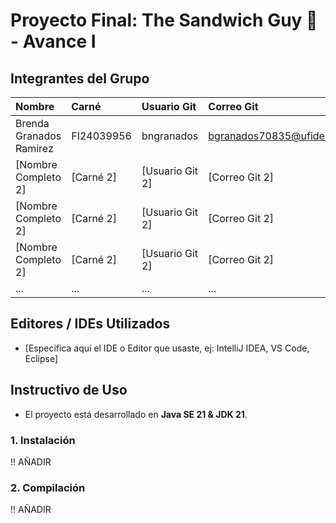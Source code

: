 # Proyecto Final: The Sandwich Guy 🥪 - Avance I

## Integrantes del Grupo
| Nombre | Carné | Usuario Git | Correo Git |
| :--- | :--- | :--- | :--- |
| Brenda Granados Ramirez | FI24039956 | bngranados | bgranados70835@ufide.ac.cr |
| [Nombre Completo 2] | [Carné 2] | [Usuario Git 2] | [Correo Git 2] |
| [Nombre Completo 2] | [Carné 2] | [Usuario Git 2] | [Correo Git 2] |
| [Nombre Completo 2] | [Carné 2] | [Usuario Git 2] | [Correo Git 2] |
| ... | ... | ... | ... |

## Editores / IDEs Utilizados
- [Especifica aquí el IDE o Editor que usaste, ej: IntelliJ IDEA, VS Code, Eclipse]

## Instructivo de Uso
- El proyecto está desarrollado en **Java SE 21 & JDK 21**.

### 1. Instalación
!! AÑADIR


### 2. Compilación
!! AÑADIR
